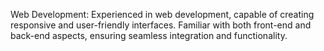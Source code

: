 Web Development: Experienced in web development, capable of creating responsive and user-friendly interfaces. Familiar with both front-end and back-end aspects, ensuring seamless integration and functionality.